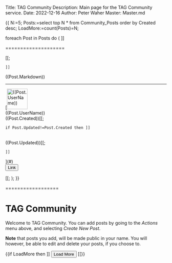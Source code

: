 Title: TAG Community
Description: Main page for the TAG Community service.
Date: 2022-12-16
Author: Peter Waher
Master: Master.md

{{
N:=5;
Posts:=select top N * from Community_Posts order by Created desc;
LoadMore:=count(Posts)=N;

foreach Post in Posts do
(
	]]

====================

[[;

	]]
((Post.Markdown))

----------

<div class='footer'>
[<img alt='((Post.UserName))' with='64' height='64' src='((Post.AvatarUrl))?Width=64&Height=64'/>
<div class='authorInfo'>
<span class='author'>((Post.UserName))</span>
<br/>
<span class='created'>((Post.Created))</span>[[;

	if Post.Updated!=Post.Created then ]]
<br/><span class='updated'>((Post.Updated))</span>[[;

	]]
</div>](#)
<div class="toolbar">
<button type="button" onclick="OpenLink('Post/((Post.Link))')">Link</button>
</div></div>

[[;
);
}}

==================

TAG Community
==================

Welcome to TAG Community. You can add posts by going to the *Actions* menu above, and selecting *Create New Post*.

**Note** that posts you add, will be made public in your name. You will however, be able to edit and delete your posts,
if you choose to.

{{if LoadMore then ]]
<button id="LoadMoreButton" class='posButton' type="button" onclick='LoadMore(this,((N)),((N)))'>Load More</button>
[[}}

